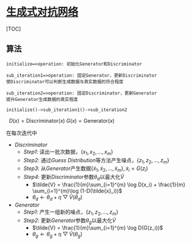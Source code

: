 <link rel='stylesheet' href='../../style/index.css'>
<script src='../../style/index.js'></script>

# [生成式对抗网络](./index.html)

[TOC]

## 算法

```flow
initialize=>operation: 初始化Generator和Discriminator

sub_iteration1=>operation: 固定Generator，更新Discriminator
使Discriminator可以判断生成数据与真实数据的符合程度

sub_iteration2=>operation: 固定Discriminator，更新Generator
提升Generator生成数据的真实程度

initialize()->sub_iteration1()->sub_iteration2
```

&nbsp;
$D(x)=\mathrm{Discriminator}(x)$
$G(x)=\mathrm{Generator}(x)$

在每次迭代中

- *Discriminator*
  - *Step1*: 读出一批次数据，$\{ x_1, x_2, \dots, x_m \}$
  - *Step2*: 通过*Guess Distribution*等方法产生噪点，$\{ z_1, z_2, \dots, z_m \}$
  - *Step3*: 从*Generator*产生数据$\{ \tilde{x}_1, \tilde{x}_2, \dots, \tilde{x}_m \}, \tilde{x}_i = G(z_i)$
  - *Step4*: 更新*Discriminator*参数$θ_d$以最大化$\tilde{V}$
    - $\tilde{V} = \frac{1}{m}\sum_{i=1}^{m} \log D(x_i) + \frac{1}{m} \sum_{i=1}^{m}\log (1-D(\tilde{x}_i))$
    - $θ_d ← θ_d + η▽\tilde{V}(θ_d)$
- *Generator*
  - *Step1*: 产生一组新的噪点，$\{ z_1, z_2, \dots, z_m \}$
  - *Step2*: 更新*Generator*参数$θ_g$以最大化$\tilde{V}$
    - $\tilde{V} = \frac{1}{m}\sum_{i=1}^{m} \log D(G(z_i))$
    - $θ_g ← θ_g + η▽\tilde{V}(θ_g)$

